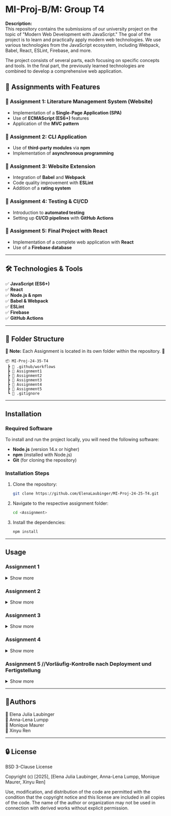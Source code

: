 # MI-Proj-B/M: Group T4 

**Description:**  
This repository contains the submissions of our university project on the topic of "Modern Web Development with JavaScript." The goal of the project is to learn and practically apply modern web technologies. We use various technologies from the JavaScript ecosystem, including Webpack, Babel, React, ESLint, Firebase, and more.

The project consists of several parts, each focusing on specific concepts and tools. In the final part, the previously learned technologies are combined to develop a comprehensive web application.

## 🚀 Assignments with Features

### 📌 Assignment 1: Literature Management System (Website)  
- Implementation of a **Single-Page Application (SPA)**  
- Use of **ECMAScript (ES6+)** features  
- Application of the **MVC pattern**  

### 📌 Assignment 2: CLI Application  
- Use of **third-party modules** via **npm**  
- Implementation of **asynchronous programming**  

### 📌 Assignment 3: Website Extension  
- Integration of **Babel** and **Webpack**  
- Code quality improvement with **ESLint**  
- Addition of a **rating system**  

### 📌 Assignment 4: Testing & CI/CD  
- Introduction to **automated testing**  
- Setting up **CI/CD pipelines** with **GitHub Actions**  

### 📌 Assignment 5: Final Project with React  
- Implementation of a complete web application with **React**  
- Use of a **Firebase database**  

---

## 🛠 Technologies & Tools  
✅ **JavaScript (ES6+)**  
✅ **React**  
✅ **Node.js & npm**  
✅ **Babel & Webpack**  
✅ **ESLint**  
✅ **Firebase**  
✅ **GitHub Actions**  

---

## 📂 Folder Structure
📌 **Note:** Each Assignment is located in its own folder within the repository. 🚀  

```
📦 MI-Proj-24-35-T4
 ┣ 📂 .github/workflows
 ┣ 📂 Assignment1
 ┣ 📂 Assignment2
 ┣ 📂 Assignment3
 ┣ 📂 Assignment4
 ┣ 📂 Assignment5
 ┗ 📜 .gitignore
```

---

## Installation  

### Required Software  
To install and run the project locally, you will need the following software:  
- **Node.js** (version 14.x or higher)  
- **npm** (installed with Node.js)  
- **Git** (for cloning the repository)  

### Installation Steps  
1. Clone the repository:
   ```bash
   git clone https://github.com/ElenaLaubinger/MI-Proj-24-25-T4.git
   
2. Navigate to the respective assignment folder:
   ```bash
   cd <Assignment>
   
3. Install the dependencies:
   ```bash
   npm install

---

## Usage
 
### Assignment 1
<details> 
 <summary> Show more </summary>
 
1. If you use Visual Studio Code, you can install the Live Server VS Code Extension.
2. Open the project and right-click on the **index.html** file and select **"Open with Live Server"**.
3. Your browser should automatically open and show the application.


</details>

### Assignment 2 
<details> 
 <summary> Show more </summary>

1. Build the application:
   ```bash
   npm run build

2. Choose with the arrow-keys if you just want to **validate the JS dependencies** or also want to **minify the JS Code**.
   
     ![image](https://github.com/user-attachments/assets/6b5ede25-2ce2-4e0b-8028-ac16667fc78f)
   
3. Confirm with **ENTER**

 

</details>

### Assignment 3

<details> 
 <summary> Show more </summary>

#### Build

- Build the application in Developer Mode
  - Creates a dist-folder with bundled JS-Code
   ```bash
   npm run build:dev
 
- Build the application in Production Mode
  - Creates a dist-folder with minified JS-Code
   ```bash 
    npm run build:prod
   
#### Start the application

1. Start the application:
   ```bash
   npm run start
2. Open the Browser at http://localhost:3000/
</details>

### Assignment 4
<details> 
 <summary> Show more </summary>
 
📌 **Note:** The application runs scripts in a CI-Pipeline, if you create a Pull-Request to the main-Branch of this repository.
 
#### How to run the scripts manually
 - Check the Test-Coverage
    ```bash
    npm run coverage
  
 - Run tests on code
    ```bash 
    npm run test
    
 - Run the linting
    ```bash 
    npm run lint
    
 - Build
   - Development-Mode
     ```bash 
     npm run dev
   - Production-Mode
     ```bash 
     npm run build

</details>

### Assignment 5 //Vorläufig-Kontrolle nach Deployment und Fertigstellung
<details> 
 <summary> Show more </summary>
 
 1. To use the application you need to have a Google-Account or create one, because it uses the Cloud Firestore Service.
 2. If you have created your own Firestore Database, you need to add a .env-file with the Firebase Global Configurations.
 3. You need to change the collectionName in the Database.jsx to the name of your own collection

 ```
    📂 Assignment5
     ┣ 📂 src
        ┣ 📂 assets
        ┣ 📂 firebase_local
           ┣ ⚛️ Database.jsx    🡄
           ┣ ⚛️ FB_App.jsx
        ┣ 📂 Modules
        ┣ ⚛️ App.jsx
        ┣ ⚛️ main.jsx
        ...
  ```
  ![image](https://github.com/user-attachments/assets/b299327b-03d3-4586-b5c2-a40ab123b65d)
  </details>

---

## 👥Authors  
👤 Elena Julia Laubinger  
👤 Anna-Lena Lumpp  
👤 Monique Maurer  
👤 Xinyu Ren  

---

## 🔒 License  
BSD 3-Clause License

Copyright (c) [2025], [Elena Julia Laubinger, Anna-Lena Lumpp, Monique Maurer, Xinyu Ren]

Use, modification, and distribution of the code are permitted with the condition that the copyright notice and this license are included in all copies of the code. The name of the author or organization may not be used in connection with derived works without explicit permission.
